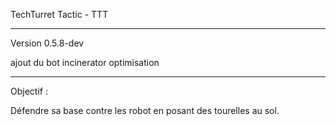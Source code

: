 TechTurret Tactic - TTT

---------------

Version 0.5.8-dev

ajout du bot incinerator
optimisation

----------------


Objectif : 

Défendre sa base contre les robot en posant des tourelles au sol.
